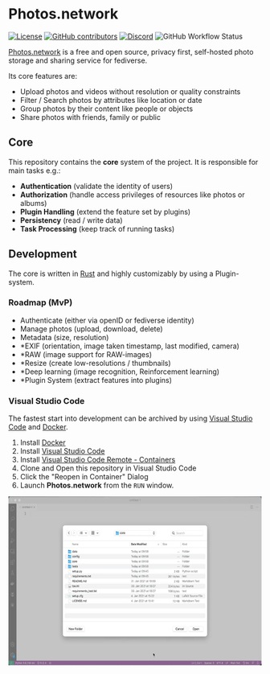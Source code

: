 # Photos.network

[![License](https://img.shields.io/github/license/photos-network/core)](./LICENSE.md)
[![GitHub contributors](https://img.shields.io/github/contributors/photos-network/core?color=success)](https://github.com/photos-network/core/graphs/contributors)
[![Discord](https://img.shields.io/discord/793235453871390720)](https://discord.gg/dGFDpmWp46)
![GitHub Workflow Status](https://img.shields.io/github/workflow/status/photos-network/core/check%20code%20quality)


[Photos.network](https://photos.network) is a free and open source, privacy first, self-hosted photo storage and sharing service for fediverse.

Its core features are:

- Upload photos and videos without resolution or quality constraints
- Filter / Search photos by attributes like location or date
- Group photos by their content like people or objects
- Share photos with friends, family or public


## Core

This repository contains the **core** system of the project.
It is responsible for main tasks e.g.:

- **Authentication** (validate the identity of users)
- **Authorization** (handle access privileges of resources like photos or albums)
- **Plugin Handling** (extend the feature set by plugins)
- **Persistency** (read / write data)
- **Task Processing** (keep track of running tasks)



## Development

The core is written in [Rust](https://rust-lang.org/) and highly customizably by using a Plugin-system.



### Roadmap (MvP)

 - Authenticate (either via openID or fediverse identity)
 - Manage photos (upload, download, delete)
 - Metadata (size, resolution)
 - *EXIF (orientation, image taken timestamp, last modified, camera)
 - *RAW (image support for RAW-images)
 - *Resize (create low-resolutions / thumbnails)
 - *Deep learning (image recognition, Reinforcement learning)
 - *Plugin System (extract features into plugins)



### Visual Studio Code

The fastest start into development can be archived by using [Visual Studio Code](https://code.visualstudio.com/) and [Docker](https://www.docker.com/get-started).

1. Install [Docker](https://www.docker.com/get-started)
2. Install [Visual Studio Code](https://code.visualstudio.com/)
3. Install [Visual Studio Code Remote - Containers](https://marketplace.visualstudio.com/items?itemName=ms-vscode-remote.remote-containers)
4. Clone and Open this repository in Visual Studio Code
5. Click the "Reopen in Container" Dialog
6. Launch **Photos.network** from the `RUN` window.

![VS Code with devcontainers](vscode.gif)
